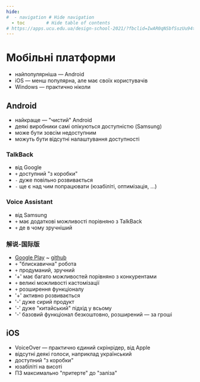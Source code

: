 ```yaml
---
hide:
#  - navigation # Hide navigation
  - toc        # Hide table of contents
# https://apps.ucu.edu.ua/design-school-2021/?fbclid=IwAR0qNSbfSszUu94tNZUZhIXYiHROlDD-S0g7FUrFwrzgfita0iv4GS2BOGU
---
```

# Мобільні платформи

- найпопулярніша — Android
- iOS — менш популярна, але має своїх користувачів
- Windows — практично ніколи

## Android

- найкраще — "чистий" Android
- деякі виробники самі опікуються доступністю (Samsung)
- може бути зовсім недоступним
- можуть бути відсутні налаштування доступності

### TalkBack

- від Google
- `+` доступний "з коробки"
- `-` дуже повільно розвивається
- `-` ще є над чим попрацювати (юзабіліті, оптимізація, ...)

### Voice Assistant

- від Samsung
- `+` має додаткові можливості порівняно з TalkBack
- `+` де в чому зручніший

### 解说-国际版

- [Google Play](https://play.google.com/store/apps/details?id=com.nirenr.talkman.geek) ~ [github](https://github.com/nirenr/jieshuo/releases/)
- `+` "блискавична" робота
- `+` продуманий, зручний
- '+' має багато можливостей порівняно з конкурентами
- `+` великі можливості кастомізації
- `+` розширення функціоналу
- '+' активно розвивається
- '-' дуже сирий продукт
- '-' дуже "китайський" підхід у всьому
- '-' базовий функціонал безкоштовно, розширений — за гроші



## iOS

- VoiceOver — практично єдиний скрінрідер, від Apple
- відсутні деякі голоси, наприклад український
- доступний "з коробки"
- юзабіліті на висоті
- ПЗ максимально "притерте" до "заліза"

